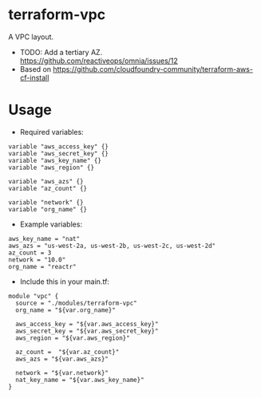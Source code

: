 # terraform-vpc

A VPC layout.

* TODO: Add a tertiary AZ. https://github.com/reactiveops/omnia/issues/12
* Based on https://github.com/cloudfoundry-community/terraform-aws-cf-install

# Usage

* Required variables:

```
variable "aws_access_key" {}
variable "aws_secret_key" {}
variable "aws_key_name" {}
variable "aws_region" {}

variable "aws_azs" {}
variable "az_count" {}

variable "network" {}
variable "org_name" {}
```

* Example variables:

```
aws_key_name = "nat"
aws_azs = "us-west-2a, us-west-2b, us-west-2c, us-west-2d"
az_count = 3
network = "10.0"
org_name = "reactr"
```

* Include this in your main.tf:

```
module "vpc" {
  source = "./modules/terraform-vpc"
  org_name = "${var.org_name}"

  aws_access_key = "${var.aws_access_key}"
  aws_secret_key = "${var.aws_secret_key}"
  aws_region = "${var.aws_region}"

  az_count =  "${var.az_count}"
  aws_azs = "${var.aws_azs}"

  network = "${var.network}"
  nat_key_name = "${var.aws_key_name}"
}
```